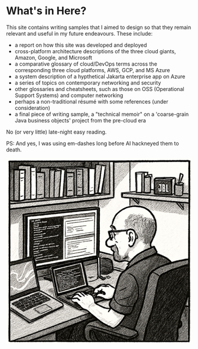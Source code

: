 # What's in Here?

This site contains writing samples that I aimed to design so that they remain relevant and useful in my future endeavours. These include:

- a report on how this site was developed and deployed
- cross-platform architecture descriptions of the three cloud giants, Amazon, Google, and Microsoft
- a comparative glossary of cloud/DevOps terms across the corresponding three cloud platforms, AWS, GCP, and MS Azure
- a system description of a hypthetical Jakarta enterprise app on Azure
- a series of topics on contemporary networking and security
- other glossaries and cheatsheets, such as those on OSS (Operational Support Systems) and computer networking
- perhaps a non-traditional résumé with some references (under consideration)
- a final piece of writing sample, a "technical memoir" on a 'coarse-grain Java business objects' project from the pre-cloud era

No (or very little) late-night easy reading.

PS: And yes, I was using em-dashes long before AI hackneyed them to death.


![Illustration - Ler typing away developing this site](img/ler-typing-away.png)